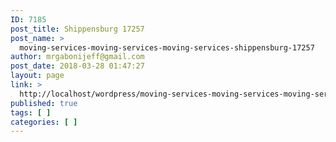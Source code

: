 ```yaml
---
ID: 7185
post_title: Shippensburg 17257
post_name: >
  moving-services-moving-services-moving-services-shippensburg-17257
author: mrgabonijeff@gmail.com
post_date: 2018-03-28 01:47:27
layout: page
link: >
  http://localhost/wordpress/moving-services-moving-services-moving-services-shippensburg-17257/
published: true
tags: [ ]
categories: [ ]
---
```

